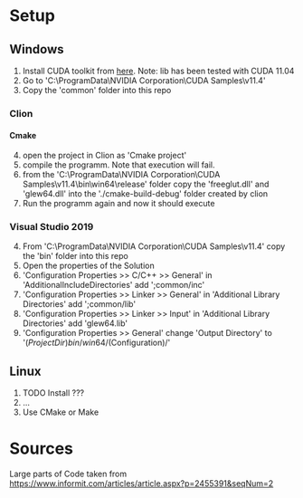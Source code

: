 # Setup
## Windows
1. Install CUDA toolkit from [here](https://developer.nvidia.com/cuda-downloads?target_os=Windows&target_arch=x86_64). Note: lib has been tested with CUDA 11.04
2. Go to 'C:\ProgramData\NVIDIA Corporation\CUDA Samples\v11.4'
3. Copy the 'common' folder into this repo
### Clion
#### Cmake
4. open the project in Clion as 'Cmake project'
5. compile the programm. Note that execution will fail.
6. from the 'C:\ProgramData\NVIDIA Corporation\CUDA Samples\v11.4\bin\win64\release\' folder copy the 'freeglut.dll' and 'glew64.dll' into the './cmake-build-debug' folder created by clion
7. Run the programm again and now it should execute
### Visual Studio 2019
4. From 'C:\ProgramData\NVIDIA Corporation\CUDA Samples\v11.4' copy the 'bin' folder into this repo
4. Open the properties of the Solution
5. 'Configuration Properties >> C/C++ >> General' in 'AdditionalIncludeDirectories' add ';common/inc' 
6. 'Configuration Properties >> Linker >> General' in 'Additional Library Directories' add ';common/lib' 
6. 'Configuration Properties >> Linker >> Input' in 'Additional Library Directories' add 'glew64.lib' 
8. 'Configuration Properties >> General' change 'Output Directory' to '$(ProjectDir)bin/win64/$(Configuration)/' 
## Linux
1. TODO Install ???
2. ...
3. Use CMake or Make
# Sources
Large parts of Code taken from https://www.informit.com/articles/article.aspx?p=2455391&seqNum=2